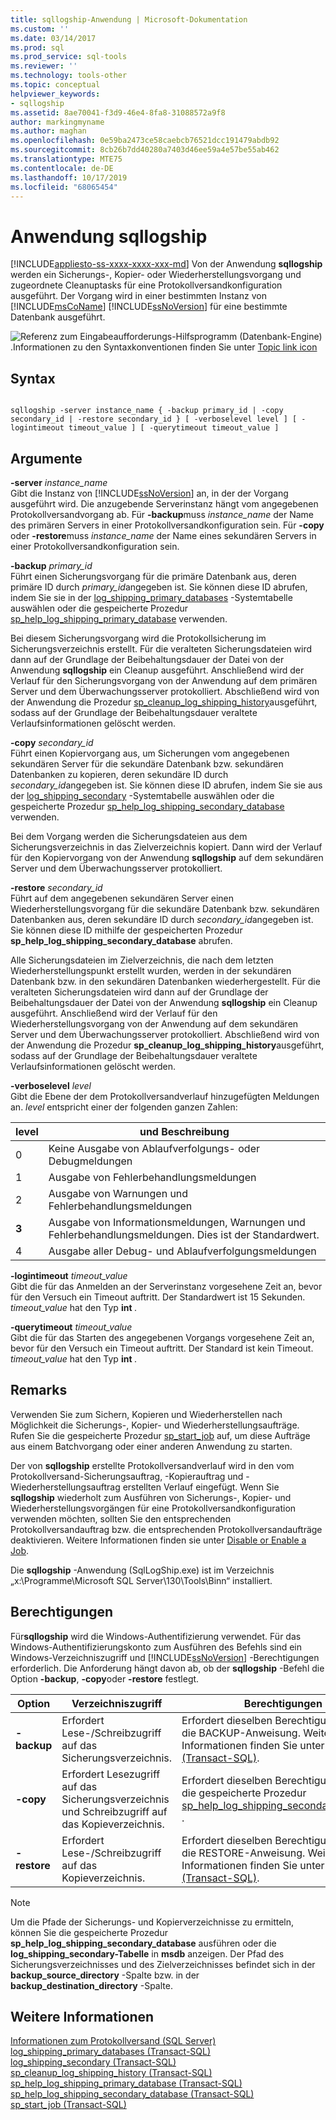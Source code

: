 ```yaml
---
title: sqllogship-Anwendung | Microsoft-Dokumentation
ms.custom: ''
ms.date: 03/14/2017
ms.prod: sql
ms.prod_service: sql-tools
ms.reviewer: ''
ms.technology: tools-other
ms.topic: conceptual
helpviewer_keywords:
- sqllogship
ms.assetid: 8ae70041-f3d9-46e4-8fa8-31088572a9f8
author: markingmyname
ms.author: maghan
ms.openlocfilehash: 0e59ba2473ce58caebcb76521dcc191479abdb92
ms.sourcegitcommit: 8cb26b7dd40280a7403d46ee59a4e57be55ab462
ms.translationtype: MTE75
ms.contentlocale: de-DE
ms.lasthandoff: 10/17/2019
ms.locfileid: "68065454"
---
```

# <a name="sqllogship-application"></a>Anwendung sqllogship
[!INCLUDE[appliesto-ss-xxxx-xxxx-xxx-md](../includes/appliesto-ss-xxxx-xxxx-xxx-md.md)]
  Von der Anwendung **sqllogship** werden ein Sicherungs-, Kopier- oder Wiederherstellungsvorgang und zugeordnete Cleanuptasks für eine Protokollversandkonfiguration ausgeführt. Der Vorgang wird in einer bestimmten Instanz von [!INCLUDE[msCoName](../includes/msconame-md.md)] [!INCLUDE[ssNoVersion](../includes/ssnoversion-md.md)] für eine bestimmte Datenbank ausgeführt.  
  
 ![Referenz zum Eingabeaufforderungs-Hilfsprogramm &#40;Datenbank-Engine&#41;](../database-engine/configure-windows/media/topic-link.gif "Themenlink (Symbol)").Informationen zu den Syntaxkonventionen finden Sie unter [Topic link icon](../tools/command-prompt-utility-reference-database-engine.md)  
  
## <a name="syntax"></a>Syntax  
  
```  
  
sqllogship -server instance_name { -backup primary_id | -copy secondary_id | -restore secondary_id } [ -verboselevel level ] [ -logintimeout timeout_value ] [ -querytimeout timeout_value ]  
```  
  
## <a name="arguments"></a>Argumente  
 **-server** _instance_name_  
 Gibt die Instanz von [!INCLUDE[ssNoVersion](../includes/ssnoversion-md.md)] an, in der der Vorgang ausgeführt wird. Die anzugebende Serverinstanz hängt vom angegebenen Protokollversandvorgang ab. Für **-backup**muss *instance_name* der Name des primären Servers in einer Protokollversandkonfiguration sein. Für **-copy** oder **-restore**muss *instance_name* der Name eines sekundären Servers in einer Protokollversandkonfiguration sein.  
  
 **-backup** _primary_id_  
 Führt einen Sicherungsvorgang für die primäre Datenbank aus, deren primäre ID durch *primary_id*angegeben ist. Sie können diese ID abrufen, indem Sie sie in der [log_shipping_primary_databases](../relational-databases/system-tables/log-shipping-primary-databases-transact-sql.md) -Systemtabelle auswählen oder die gespeicherte Prozedur [sp_help_log_shipping_primary_database](../relational-databases/system-stored-procedures/sp-help-log-shipping-primary-database-transact-sql.md) verwenden.  
  
 Bei diesem Sicherungsvorgang wird die Protokollsicherung im Sicherungsverzeichnis erstellt. Für die veralteten Sicherungsdateien wird dann auf der Grundlage der Beibehaltungsdauer der Datei von der Anwendung **sqllogship** ein Cleanup ausgeführt. Anschließend wird der Verlauf für den Sicherungsvorgang von der Anwendung auf dem primären Server und dem Überwachungsserver protokolliert. Abschließend wird von der Anwendung die Prozedur [sp_cleanup_log_shipping_history](../relational-databases/system-stored-procedures/sp-cleanup-log-shipping-history-transact-sql.md)ausgeführt, sodass auf der Grundlage der Beibehaltungsdauer veraltete Verlaufsinformationen gelöscht werden.  
  
 **-copy** _secondary_id_  
 Führt einen Kopiervorgang aus, um Sicherungen vom angegebenen sekundären Server für die sekundäre Datenbank bzw. sekundären Datenbanken zu kopieren, deren sekundäre ID durch *secondary_id*angegeben ist. Sie können diese ID abrufen, indem Sie sie aus der [log_shipping_secondary](../relational-databases/system-tables/log-shipping-secondary-transact-sql.md) -Systemtabelle auswählen oder die gespeicherte Prozedur [sp_help_log_shipping_secondary_database](../relational-databases/system-stored-procedures/sp-help-log-shipping-secondary-database-transact-sql.md) verwenden.  
  
 Bei dem Vorgang werden die Sicherungsdateien aus dem Sicherungsverzeichnis in das Zielverzeichnis kopiert. Dann wird der Verlauf für den Kopiervorgang von der Anwendung **sqllogship** auf dem sekundären Server und dem Überwachungsserver protokolliert.  
  
 **-restore** _secondary_id_  
 Führt auf dem angegebenen sekundären Server einen Wiederherstellungsvorgang für die sekundäre Datenbank bzw. sekundären Datenbanken aus, deren sekundäre ID durch *secondary_id*angegeben ist. Sie können diese ID mithilfe der gespeicherten Prozedur **sp_help_log_shipping_secondary_database** abrufen.  
  
 Alle Sicherungsdateien im Zielverzeichnis, die nach dem letzten Wiederherstellungspunkt erstellt wurden, werden in der sekundären Datenbank bzw. in den sekundären Datenbanken wiederhergestellt. Für die veralteten Sicherungsdateien wird dann auf der Grundlage der Beibehaltungsdauer der Datei von der Anwendung **sqllogship** ein Cleanup ausgeführt. Anschließend wird der Verlauf für den Wiederherstellungsvorgang von der Anwendung auf dem sekundären Server und dem Überwachungsserver protokolliert. Abschließend wird von der Anwendung die Prozedur **sp_cleanup_log_shipping_history**ausgeführt, sodass auf der Grundlage der Beibehaltungsdauer veraltete Verlaufsinformationen gelöscht werden.  
  
 **-verboselevel** _level_  
 Gibt die Ebene der dem Protokollversandverlauf hinzugefügten Meldungen an. *level* entspricht einer der folgenden ganzen Zahlen:  
  
|level|und Beschreibung|  
|-----------|-----------------|  
|0|Keine Ausgabe von Ablaufverfolgungs- oder Debugmeldungen|  
|1|Ausgabe von Fehlerbehandlungsmeldungen|  
|2|Ausgabe von Warnungen und Fehlerbehandlungsmeldungen|  
|**3**|Ausgabe von Informationsmeldungen, Warnungen und Fehlerbehandlungsmeldungen. Dies ist der Standardwert.|  
|4|Ausgabe aller Debug- und Ablaufverfolgungsmeldungen|  
  
 **-logintimeout** _timeout_value_  
 Gibt die für das Anmelden an der Serverinstanz vorgesehene Zeit an, bevor für den Versuch ein Timeout auftritt. Der Standardwert ist 15 Sekunden. *timeout_value* hat den Typ **int** _._  
  
 **-querytimeout** _timeout_value_  
 Gibt die für das Starten des angegebenen Vorgangs vorgesehene Zeit an, bevor für den Versuch ein Timeout auftritt. Der Standard ist kein Timeout. *timeout_value* hat den Typ **int** _._  
  
## <a name="remarks"></a>Remarks  
 Verwenden Sie zum Sichern, Kopieren und Wiederherstellen nach Möglichkeit die Sicherungs-, Kopier- und Wiederherstellungsaufträge. Rufen Sie die gespeicherte Prozedur [sp_start_job](../relational-databases/system-stored-procedures/sp-start-job-transact-sql.md) auf, um diese Aufträge aus einem Batchvorgang oder einer anderen Anwendung zu starten.  
  
 Der von **sqllogship** erstellte Protokollversandverlauf wird in den vom Protokollversand-Sicherungsauftrag, -Kopierauftrag und -Wiederherstellungsauftrag erstellten Verlauf eingefügt. Wenn Sie **sqllogship** wiederholt zum Ausführen von Sicherungs-, Kopier- und Wiederherstellungsvorgängen für eine Protokollversandkonfiguration verwenden möchten, sollten Sie den entsprechenden Protokollversandauftrag bzw. die entsprechenden Protokollversandaufträge deaktivieren. Weitere Informationen finden sie unter [Disable or Enable a Job](../ssms/agent/disable-or-enable-a-job.md).  
  
 Die **sqllogship** -Anwendung (SqlLogShip.exe) ist im Verzeichnis „x:\Programme\Microsoft SQL Server\130\Tools\Binn“ installiert.  
  
## <a name="permissions"></a>Berechtigungen  
 Für**sqllogship** wird die Windows-Authentifizierung verwendet. Für das Windows-Authentifizierungskonto zum Ausführen des Befehls sind ein Windows-Verzeichniszugriff und [!INCLUDE[ssNoVersion](../includes/ssnoversion-md.md)] -Berechtigungen erforderlich. Die Anforderung hängt davon ab, ob der **sqllogship** -Befehl die Option **-backup**, **-copy**oder **-restore** festlegt.  
  
|Option|Verzeichniszugriff|Berechtigungen|  
|------------|----------------------|-----------------|  
|**-backup**|Erfordert Lese-/Schreibzugriff auf das Sicherungsverzeichnis.|Erfordert dieselben Berechtigungen wie die BACKUP-Anweisung. Weitere Informationen finden Sie unter [BACKUP &#40;Transact-SQL&#41;](../t-sql/statements/backup-transact-sql.md).|  
|**-copy**|Erfordert Lesezugriff auf das Sicherungsverzeichnis und Schreibzugriff auf das Kopieverzeichnis.|Erfordert dieselben Berechtigungen wie die gespeicherte Prozedur [sp_help_log_shipping_secondary_database](../relational-databases/system-stored-procedures/sp-help-log-shipping-secondary-database-transact-sql.md) .|  
|**-restore**|Erfordert Lese-/Schreibzugriff auf das Kopieverzeichnis.|Erfordert dieselben Berechtigungen wie die RESTORE-Anweisung. Weitere Informationen finden Sie unter [RESTORE &#40;Transact-SQL&#41;](../t-sql/statements/restore-statements-transact-sql.md).|  
  
> [!NOTE]  
>  Um die Pfade der Sicherungs- und Kopierverzeichnisse zu ermitteln, können Sie die gespeicherte Prozedur **sp_help_log_shipping_secondary_database** ausführen oder die **log_shipping_secondary-Tabelle** in **msdb** anzeigen. Der Pfad des Sicherungsverzeichnisses und des Zielverzeichnisses befindet sich in der **backup_source_directory** -Spalte bzw. in der **backup_destination_directory** -Spalte.  
  
## <a name="see-also"></a>Weitere Informationen  
 [Informationen zum Protokollversand &#40;SQL Server&#41;](../database-engine/log-shipping/about-log-shipping-sql-server.md)   
 [log_shipping_primary_databases &#40;Transact-SQL&#41;](../relational-databases/system-tables/log-shipping-primary-databases-transact-sql.md)   
 [log_shipping_secondary &#40;Transact-SQL&#41;](../relational-databases/system-tables/log-shipping-secondary-transact-sql.md)   
 [sp_cleanup_log_shipping_history &#40;Transact-SQL&#41;](../relational-databases/system-stored-procedures/sp-cleanup-log-shipping-history-transact-sql.md)   
 [sp_help_log_shipping_primary_database &#40;Transact-SQL&#41;](../relational-databases/system-stored-procedures/sp-help-log-shipping-primary-database-transact-sql.md)   
 [sp_help_log_shipping_secondary_database &#40;Transact-SQL&#41;](../relational-databases/system-stored-procedures/sp-help-log-shipping-secondary-database-transact-sql.md)   
 [sp_start_job &#40;Transact-SQL&#41;](../relational-databases/system-stored-procedures/sp-start-job-transact-sql.md)  
  
  
